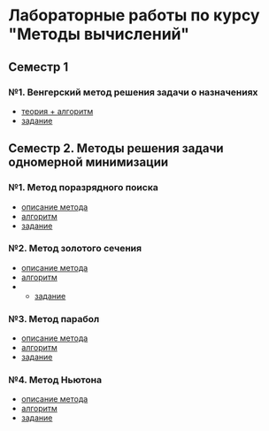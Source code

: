# Лабораторные работы по курсу "Методы вычислений"
## Семестр 1
### №1. Венгерский метод решения задачи о назначениях
* [теория + алгоритм](https://github.com/ONDubovickaya/bmstu-CM/blob/main/1%20sem/theory.pdf) <br />
* [задание](https://github.com/ONDubovickaya/bmstu-CM/blob/main/1%20sem/README.md) <br />
## Семестр 2. Методы решения задачи одномерной минимизации
### №1. Метод поразрядного поиска
* [описание метода](https://github.com/ONDubovickaya/bmstu-CM/blob/main/2%20sem/lab%201/theory.pdf) <br />
* [алгоритм](https://github.com/ONDubovickaya/bmstu-CM/blob/main/2%20sem/lab%201/algorithm.jpg) <br />
* [задание](https://github.com/ONDubovickaya/bmstu-CM/blob/main/2%20sem/lab%201/README.md) <br />
### №2. Метод золотого сечения
* [описание метода](https://github.com/ONDubovickaya/bmstu-CM/blob/main/2%20sem/lab%202/theory.pdf) <br />
* [алгоритм](https://github.com/ONDubovickaya/bmstu-CM/blob/main/2%20sem/lab%202/algorithm.jpg) <br />
* * [задание](https://github.com/ONDubovickaya/bmstu-CM/blob/main/2%20sem/lab%202/README.md) <br />
### №3. Метод парабол
* [описание метода](https://github.com/ONDubovickaya/bmstu-CM/blob/main/2%20sem/lab%203/theory.pdf) <br />
* [алгоритм](https://github.com/ONDubovickaya/bmstu-CM/blob/main/2%20sem/lab%203/algorithm.jpg) <br />
* [задание](https://github.com/ONDubovickaya/bmstu-CM/blob/main/2%20sem/lab%203/README.md) <br />
### №4. Метод Ньютона
* [описание метода](https://github.com/ONDubovickaya/bmstu-CM/blob/main/2%20sem/lab%204/theory.pdf) <br />
* [алгоритм](https://github.com/ONDubovickaya/bmstu-CM/blob/main/2%20sem/lab%204/algorithm.jpg) <br />
* [задание](https://github.com/ONDubovickaya/bmstu-CM/blob/main/2%20sem/lab%204/README.md) <br />
